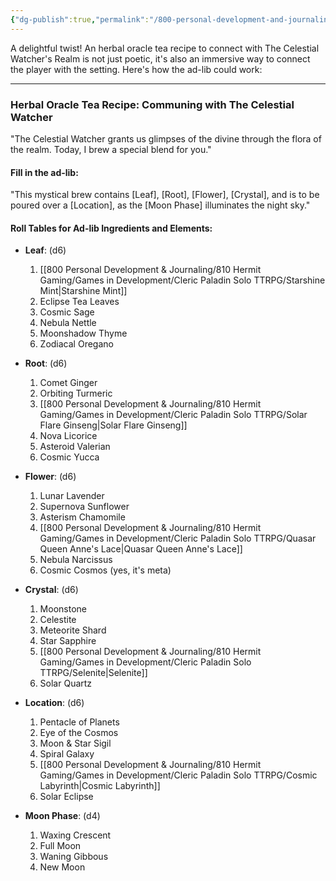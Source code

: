 ```yaml
---
{"dg-publish":true,"permalink":"/800-personal-development-and-journaling/810-hermit-gaming/games-in-development/cleric-paladin-solo-ttrpg/realms-to-explore/the-celestial-watcher/quests/backstory-quests/family-legacy/the-herbalist-seer/"}
---
```


A delightful twist! An herbal oracle tea recipe to connect with The Celestial Watcher's Realm is not just poetic, it's also an immersive way to connect the player with the setting. Here's how the ad-lib could work:

---

### Herbal Oracle Tea Recipe: Communing with The Celestial Watcher

"The Celestial Watcher grants us glimpses of the divine through the flora of the realm. Today, I brew a special blend for you."

#### Fill in the ad-lib:

"This mystical brew contains [Leaf], [Root], [Flower], [Crystal], and is to be poured over a [Location], as the [Moon Phase] illuminates the night sky."

#### Roll Tables for Ad-lib Ingredients and Elements:

- **Leaf**: (d6)
  1. [[800 Personal Development & Journaling/810 Hermit Gaming/Games in Development/Cleric Paladin Solo TTRPG/Starshine Mint\|Starshine Mint]]
  2. Eclipse Tea Leaves
  3. Cosmic Sage
  4. Nebula Nettle
  5. Moonshadow Thyme
  6. Zodiacal Oregano

- **Root**: (d6)
  1. Comet Ginger
  2. Orbiting Turmeric
  3. [[800 Personal Development & Journaling/810 Hermit Gaming/Games in Development/Cleric Paladin Solo TTRPG/Solar Flare Ginseng\|Solar Flare Ginseng]]
  4. Nova Licorice
  5. Asteroid Valerian
  6. Cosmic Yucca

- **Flower**: (d6)
  1. Lunar Lavender
  2. Supernova Sunflower
  3. Asterism Chamomile
  4. [[800 Personal Development & Journaling/810 Hermit Gaming/Games in Development/Cleric Paladin Solo TTRPG/Quasar Queen Anne's Lace\|Quasar Queen Anne's Lace]]
  5. Nebula Narcissus
  6. Cosmic Cosmos (yes, it's meta)

- **Crystal**: (d6)
  1. Moonstone
  2. Celestite
  3. Meteorite Shard
  4. Star Sapphire
  5. [[800 Personal Development & Journaling/810 Hermit Gaming/Games in Development/Cleric Paladin Solo TTRPG/Selenite\|Selenite]]
  6. Solar Quartz

- **Location**: (d6)
  1. Pentacle of Planets
  2. Eye of the Cosmos
  3. Moon & Star Sigil
  4. Spiral Galaxy
  5. [[800 Personal Development & Journaling/810 Hermit Gaming/Games in Development/Cleric Paladin Solo TTRPG/Cosmic Labyrinth\|Cosmic Labyrinth]]
  6. Solar Eclipse

- **Moon Phase**: (d4)
  1. Waxing Crescent
  2. Full Moon
  3. Waning Gibbous
  4. New Moon
